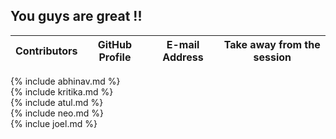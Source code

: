 ## **You guys are great !!**


| Contributors | GitHub Profile | E-mail Address | Take away from the session |    
| --- | --- | --- | ------------- |   
{% include abhinav.md %}  
{% include kritika.md %}  
{% include atul.md %}  
{% include neo.md %}  
{% inclue joel.md %}


